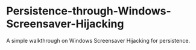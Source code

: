# Persistence-through-Windows-Screensaver-Hijacking
A simple walkthrough on Windows Screensaver Hijacking for persistence.
